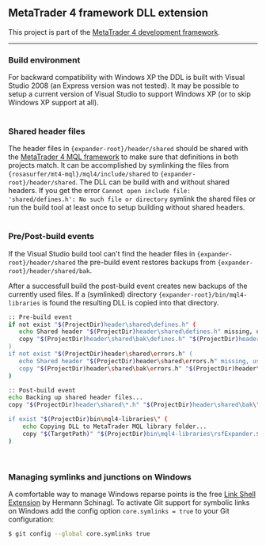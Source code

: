 
## MetaTrader 4 framework DLL extension


This project is part of the [MetaTrader 4 development framework](https://github.com/rosasurfer/mt4-mql).
- - -

### Build environment

For backward compatibility with Windows XP the DDL is built with Visual Studio 2008 (an Express version was not tested). It may be possible to setup a current version of Visual Studio to support Windows XP (or to skip Windows XP support at all).
<br>
<br>

### Shared header files

The header files in `{expander-root}/header/shared` should be shared with the [MetaTrader 4 MQL framework](https://github.com/rosasurfer/mt4-mql) to make sure that definitions in both projects match. It can be accomplished by symlinking the files from `{rosasurfer/mt4-mql}/mql4/include/shared` to `{expander-root}/header/shared`. The DLL can be build with and without shared headers. If you get the error `Cannot open include file: 'shared/defines.h': No such file or directory` symlink the shared files or run the build tool at least once to setup building without shared headers.
<br>
<br>

### Pre/Post-build events

If the Visual Studio build tool can't find the header files in `{expander-root}/header/shared` the pre-build event restores backups from `{expander-root}/header/shared/bak`.

After a successfull build the post-build event creates new backups of the currently used files. If a (symlinked) directory `{expander-root}/bin/mql4-libraries` is found the resulting DLL is copied into that directory.

```bash
:: Pre-build event
if not exist "$(ProjectDir)header\shared\defines.h" (
   echo Shared header "$(ProjectDir)header\shared\defines.h" missing, using backup...
   copy "$(ProjectDir)header\shared\bak\defines.h" "$(ProjectDir)header\shared\"
)
if not exist "$(ProjectDir)header\shared\errors.h" (
   echo Shared header "$(ProjectDir)header\shared\errors.h" missing, using backup...
   copy "$(ProjectDir)header\shared\bak\errors.h" "$(ProjectDir)header\shared\"
)
```

```bash
:: Post-build event
echo Backing up shared header files...
copy "$(ProjectDir)header\shared\*.h" "$(ProjectDir)header\shared\bak\"

if exist "$(ProjectDir)bin\mql4-libraries\" (
    echo Copying DLL to MetaTrader MQL library folder...
    copy "$(TargetPath)" "$(ProjectDir)bin\mql4-libraries\rsfExpander.$(ConfigurationName)$(TargetExt)"
)
```
<br>

### Managing symlinks and junctions on Windows

A comfortable way to manage Windows reparse points is the free [Link Shell Extension](http://schinagl.priv.at/nt/hardlinkshellext/linkshellextension.html) by Hermann Schinagl. To activate Git support for symbolic links on Windows add the config option `core.symlinks = true` to your Git configuration:
```bash
$ git config --global core.symlinks true
```
